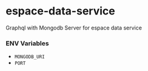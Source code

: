 # espace-data-service


Graphql with Mongodb Server for espace data service



### ENV Variables

- `MONGODB_URI`
- `PORT`